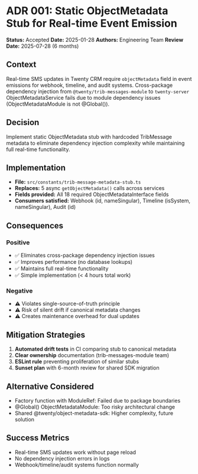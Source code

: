 # ADR 001: Static ObjectMetadata Stub for Real-time Event Emission

**Status:** Accepted
**Date:** 2025-01-28
**Authors:** Engineering Team
**Review Date:** 2025-07-28 (6 months)

## Context

Real-time SMS updates in Twenty CRM require `objectMetadata` field in event emissions for webhook, timeline, and audit systems. Cross-package
dependency injection from `@twenty/trib-messages-module` to `twenty-server` ObjectMetadataService fails due to module dependency issues
(ObjectMetadataModule is not @Global()).

## Decision

Implement static ObjectMetadata stub with hardcoded TribMessage metadata to eliminate dependency injection complexity while maintaining full real-time
functionality.

## Implementation

- **File:** `src/constants/trib-message-metadata-stub.ts`
- **Replaces:** 5 async `getObjectMetadata()` calls across services
- **Fields provided:** All 18 required ObjectMetadataInterface fields
- **Consumers satisfied:** Webhook (id, nameSingular), Timeline (isSystem, nameSingular), Audit (id)

## Consequences

### Positive
- ✅ Eliminates cross-package dependency injection issues
- ✅ Improves performance (no database lookups)
- ✅ Maintains full real-time functionality
- ✅ Simple implementation (< 4 hours total work)

### Negative
- ⚠️ Violates single-source-of-truth principle
- ⚠️ Risk of silent drift if canonical metadata changes
- ⚠️ Creates maintenance overhead for dual updates

## Mitigation Strategies

1. **Automated drift tests** in CI comparing stub to canonical metadata
2. **Clear ownership** documentation (trib-messages-module team)
3. **ESLint rule** preventing proliferation of similar stubs
4. **Sunset plan** with 6-month review for shared SDK migration

## Alternative Considered

- Factory function with ModuleRef: Failed due to package boundaries
- @Global() ObjectMetadataModule: Too risky architectural change
- Shared @twenty/object-metadata-sdk: Higher complexity, future solution

## Success Metrics

- Real-time SMS updates work without page reload
- No dependency injection errors in logs
- Webhook/timeline/audit systems function normally